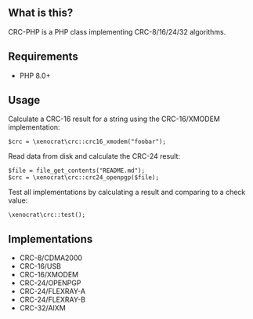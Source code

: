 ## What is this?

CRC-PHP is a PHP class implementing CRC-8/16/24/32 algorithms.

## Requirements

* PHP 8.0+

## Usage

Calculate a CRC-16 result for a string using the CRC-16/XMODEM implementation:

    $crc = \xenocrat\crc::crc16_xmodem("foobar");

Read data from disk and calculate the CRC-24 result:

    $file = file_get_contents("README.md");
    $crc = \xenocrat\crc::crc24_openpgp($file);

Test all implementations by calculating a result and comparing to a check value:

    \xenocrat\crc::test();

## Implementations

* CRC-8/CDMA2000
* CRC-16/USB
* CRC-16/XMODEM
* CRC-24/OPENPGP
* CRC-24/FLEXRAY-A
* CRC-24/FLEXRAY-B
* CRC-32/AIXM
